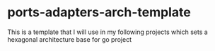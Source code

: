 # ports-adapters-arch-template
This is a template that I will use in my following projects which sets a hexagonal architecture base for go project
